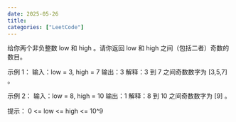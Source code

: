 ```yaml
---
date: 2025-05-26
title:
categories: ["LeetCode"]
---
```


给你两个非负整数 low 和 high 。请你返回 low 和 high 之间（包括二者）奇数的数目。

示例 1：
输入：low = 3, high = 7
输出：3
解释：3 到 7 之间奇数数字为 [3,5,7] 。

示例 2：
输入：low = 8, high = 10
输出：1
解释：8 到 10 之间奇数数字为 [9] 。

提示：
0 <= low <= high <= 10^9
